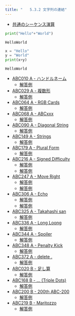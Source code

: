 ```yaml
---
title: "　　5.3.2 文字列の連結"
---
```


* [共通のシーケンス演算](https://docs.python.org/ja/3/library/stdtypes.html#common-sequence-operations)

```python:サンプルコード：sample_255.py
print("Hello"+"World")
```

```text:実行結果
HelloWorld
```

```python:サンプルコード：sample_256.py
x = "Hello"
y = "World"
print(x+y)
```

```text:実行結果
HelloWorld
```

- [ABC010 A - ハンドルネーム](https://atcoder.jp/contests/abc010/tasks/abc010_1)
    - [解答例](https://atcoder.jp/contests/abc010/submissions/14639843)
- [ABC029 A - 複数形](https://atcoder.jp/contests/abc029/tasks/abc029_a)
    - [解答例](https://atcoder.jp/contests/abc029/submissions/14639859)
- [ABC064 A - RGB Cards](https://atcoder.jp/contests/abc064/tasks/abc064_a)
    - [解答例](https://atcoder.jp/contests/abc064/submissions/15311514)
- [ABC068 A - ABCxxx](https://atcoder.jp/contests/abc068/tasks/abc068_a)
    - [解答例](https://atcoder.jp/contests/abc068/submissions/17500022)
- [ABC090 A - Diagonal String](https://atcoder.jp/contests/abc090/tasks/abc090_a)
    - [解答例](https://atcoder.jp/contests/abc090/submissions/17500068)
- [ABC149 A - Strings](https://atcoder.jp/contests/abc149/tasks/abc149_a)
    - [解答例](https://atcoder.jp/contests/abc149/submissions/15567604)
- [ABC179 A - Plural Form](https://atcoder.jp/contests/abc179/tasks/abc179_a)
    - [解答例](https://atcoder.jp/contests/abc179/submissions/17424602)
- [ABC216 A - Signed Difficulty](https://atcoder.jp/contests/abc216/tasks/abc216_a)
    - [解答例](https://atcoder.jp/contests/abc216/submissions/26995166)
    - [解答例](https://atcoder.jp/contests/abc216/submissions/26995218)
- [ABC247 A - Move Right](https://atcoder.jp/contests/abc247/tasks/abc247_a)
    - [解答例](https://atcoder.jp/contests/abc247/submissions/30896872)
    - [解答例](https://atcoder.jp/contests/abc247/submissions/30918305)
- [ABC306 A - Echo](https://atcoder.jp/contests/abc306/tasks/abc306_a)
    - [解答例](https://atcoder.jp/contests/abc306/submissions/43162789)
    - [解答例](https://atcoder.jp/contests/abc306/submissions/43162707)
- [ABC325 A - Takahashi san](https://atcoder.jp/contests/abc325/tasks/abc325_a)
    - [解答例](https://atcoder.jp/contests/abc325/submissions/46876324)
- [ABC336 A - Long Loong](https://atcoder.jp/contests/abc336/tasks/abc336_a)
    - [解答例](https://atcoder.jp/contests/abc336/submissions/49316674)
- [ABC344 A - Spoiler](https://atcoder.jp/contests/abc344/tasks/abc344_a)
    - [解答例](https://atcoder.jp/contests/abc344/submissions/51099336)
- [ABC348 A - Penalty Kick](https://atcoder.jp/contests/abc348/tasks/abc348_a)
    - [解答例](https://atcoder.jp/contests/abc348/submissions/52375792)
- [ABC372 A - delete .](https://atcoder.jp/contests/abc372/tasks/abc372_a)
    - [解答例](https://atcoder.jp/contests/abc372/submissions/57999820)
- [ABC020 B - 足し算](https://atcoder.jp/contests/abc020/tasks/abc020_b)
    - [解答例](https://atcoder.jp/contests/abc020/submissions/17500184)
- [ABC168 B - ... (Triple Dots)](https://atcoder.jp/contests/abc168/tasks/abc168_b)
    - [解答例](https://atcoder.jp/contests/abc168/submissions/13403202)
- [ABC200 B - 200th ABC-200](https://atcoder.jp/contests/abc200/tasks/abc200_b)
    - [解答例](https://atcoder.jp/contests/abc200/submissions/22520047)
- [ABC219 B - Maritozzo](https://atcoder.jp/contests/abc219/tasks/abc219_b)
    - [解答例](https://atcoder.jp/contests/abc219/submissions/33597313)